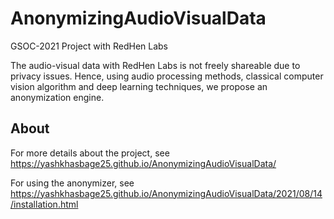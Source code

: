 # AnonymizingAudioVisualData
GSOC-2021 Project with RedHen Labs

The audio-visual data with RedHen Labs is not freely shareable due to privacy issues. Hence, using audio processing methods, classical computer vision algorithm and deep learning techniques, we propose an anonymization engine. 

## About

For more details about the project, see https://yashkhasbage25.github.io/AnonymizingAudioVisualData/

For using the anonymizer, see https://yashkhasbage25.github.io/AnonymizingAudioVisualData/2021/08/14/installation.html
